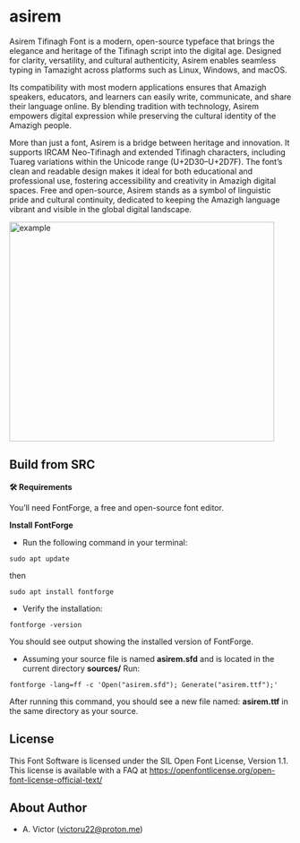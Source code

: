 # asirem

Asirem Tifinagh Font is a modern, open-source typeface that brings the elegance and heritage of the Tifinagh script into the digital age. Designed for clarity, versatility, and cultural authenticity, Asirem enables seamless typing in Tamazight across platforms such as Linux, Windows, and macOS. 

Its compatibility with most modern applications ensures that Amazigh speakers, educators, and learners can easily write, communicate, and share their language online. By blending tradition with technology, Asirem empowers digital expression while preserving the cultural identity of the Amazigh people.

More than just a font, Asirem is a bridge between heritage and innovation. It supports IRCAM Neo-Tifinagh and extended Tifinagh characters, including Tuareg variations within the Unicode range (U+2D30–U+2D7F). The font’s clean and readable design makes it ideal for both educational and professional use, fostering accessibility and creativity in Amazigh digital spaces. Free and open-source, Asirem stands as a symbol of linguistic pride and cultural continuity, dedicated to keeping the Amazigh language vibrant and visible in the global digital landscape.

<img width="473" height="392" alt="example" src="https://github.com/user-attachments/assets/d8672e68-608a-4044-9030-7735626a317d" />

## Build from SRC

**🛠️ Requirements**

You’ll need FontForge, a free and open-source font editor.

**Install FontForge**

- Run the following command in your terminal:

```
sudo apt update
```
then

```
sudo apt install fontforge
```

- Verify the installation:
```
fontforge -version
```
You should see output showing the installed version of FontForge.

- Assuming your source file is named **asirem.sfd** and is located in the current directory **sources/**
Run:
```
fontforge -lang=ff -c 'Open("asirem.sfd"); Generate("asirem.ttf");'
```
After running this command, you should see a new file named: **asirem.ttf** in the same directory as your source.


## License

This Font Software is licensed under the SIL Open Font License, Version 1.1.
This license is available with a FAQ at
https://openfontlicense.org/open-font-license-official-text/

## About Author

- A. Victor (victoru22@proton.me)

